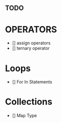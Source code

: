 ## TODO

# OPERATORS
- [] assign operators
- [] ternary operator

# Loops
- [] For In Statements

# Collections
- [] Map Type
